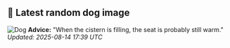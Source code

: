 ## 🐶 Latest random dog image
![Dog](https://images.dog.ceo/breeds/cavapoo/lulu2.jpg)
**Advice:** "When the cistern is filling, the seat is probably still warm."
*Updated: 2025-08-14 17:39 UTC*
